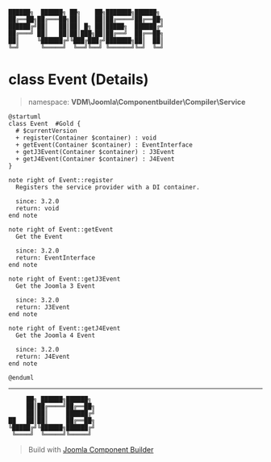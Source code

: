 ```
██████╗  ██████╗ ██╗    ██╗███████╗██████╗
██╔══██╗██╔═══██╗██║    ██║██╔════╝██╔══██╗
██████╔╝██║   ██║██║ █╗ ██║█████╗  ██████╔╝
██╔═══╝ ██║   ██║██║███╗██║██╔══╝  ██╔══██╗
██║     ╚██████╔╝╚███╔███╔╝███████╗██║  ██║
╚═╝      ╚═════╝  ╚══╝╚══╝ ╚══════╝╚═╝  ╚═╝
```
# class Event (Details)
> namespace: **VDM\Joomla\Componentbuilder\Compiler\Service**
```uml
@startuml
class Event  #Gold {
  # $currentVersion
  + register(Container $container) : void
  + getEvent(Container $container) : EventInterface
  + getJ3Event(Container $container) : J3Event
  + getJ4Event(Container $container) : J4Event
}

note right of Event::register
  Registers the service provider with a DI container.

  since: 3.2.0
  return: void
end note

note right of Event::getEvent
  Get the Event

  since: 3.2.0
  return: EventInterface
end note

note right of Event::getJ3Event
  Get the Joomla 3 Event

  since: 3.2.0
  return: J3Event
end note

note right of Event::getJ4Event
  Get the Joomla 4 Event

  since: 3.2.0
  return: J4Event
end note
 
@enduml
```

---
```
     ██╗ ██████╗██████╗
     ██║██╔════╝██╔══██╗
     ██║██║     ██████╔╝
██   ██║██║     ██╔══██╗
╚█████╔╝╚██████╗██████╔╝
 ╚════╝  ╚═════╝╚═════╝
```
> Build with [Joomla Component Builder](https://git.vdm.dev/joomla/Component-Builder)

